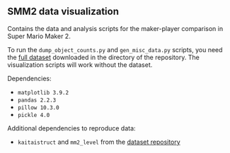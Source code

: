 ## SMM2 data visualization

Contains the data and analysis scripts for the maker-player comparison in Super Mario Maker 2.

To run the `dump_object_counts.py` and `gen_misc_data.py` scripts, you need the [full dataset](https://huggingface.co/datasets/TheGreatRambler/mm2_level) downloaded in the directory of the repository. The visualization scripts will work without the dataset.

Dependencies:
 - `matplotlib 3.9.2`
 - `pandas 2.2.3`
 - `pillow 10.3.0`
 - `pickle 4.0`
 
Additional dependencies to reproduce data:
 - `kaitaistruct` and `mm2_level` from the [dataset repository](https://huggingface.co/datasets/TheGreatRambler/mm2_level)
